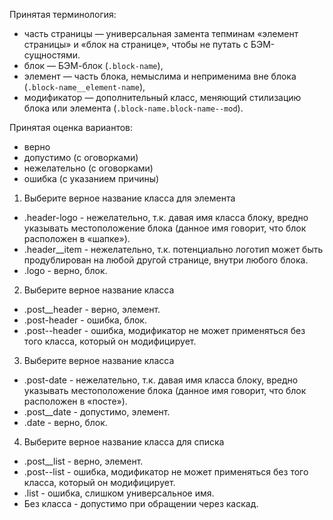 Принятая терминология:
- часть страницы — универсальная замента тепминам «элемент страницы» и «блок на странице», чтобы не путать с БЭМ-сущностями.
- блок — БЭМ-блок (`.block-name`),
- элемент — часть блока, немыслима и неприменима вне блока (`.block-name__element-name`),
- модификатор — дополнительный класс, меняющий стилизацию блока или элемента (`.block-name.block-name--mod`).

Принятая оценка вариантов:
- верно
- допустимо (с оговорками)
- нежелательно (с оговорками)
- ошибка (с указанием причины)

1. Выберите верное название класса для элемента
 - .header-logo - нежелательно, т.к. давая имя класса блоку, вредно указывать местоположение блока (данное имя говорит, что блок расположен в «шапке»).
 - .header__item - нежелательно, т.к. потенциально логотип может быть продублирован на любой другой странице, внутри любого блока.
 - .logo - верно, блок.

2. Выберите верное название класса
 - .post__header - верно, элемент.
 - .post-header - ошибка, блок.
 - .post--header - ошибка, модификатор не может применяться без того класса, который он модифицирует.

3. Выберите верное название класса
 - .post-date - нежелательно, т.к. давая имя класса блоку, вредно указывать местоположение блока (данное имя говорит, что блок расположен в «посте»).
 - .post__date - допустимо, элемент.
 - .date - верно, блок.

4. Выберите верное название класса для списка
 - .post__list - верно, элемент.
 - .post--list - ошибка, модификатор не может применяться без того класса, который он модифицирует.
 - .list - ошибка, слишком универсальное имя.
 - Без класса - допустимо при обращении через каскад.
